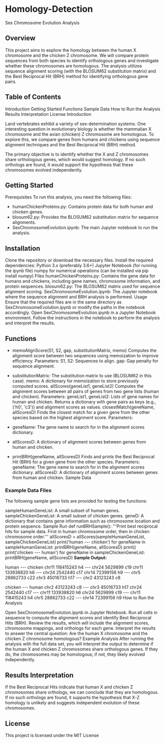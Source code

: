 # Homology-Detection
Sex Chromosome Evolution Analysis

## Overview

This project aims to explore the homology between the human X chromosome and the chicken Z chromosome. We will compare protein sequences from both species to identify orthologous genes and investigate whether these chromosomes are homologous. The analysis utilizes sequence alignment scoring (with the BLOSUM62 substitution matrix) and the Best Reciprocal Hit (BRH) method for identifying orthologous gene pairs.

## Table of Contents

Introduction
Getting Started
Functions
Sample Data
How to Run the Analysis
Results Interpretation
License
Introduction

Land vertebrates exhibit a variety of sex-determination systems. One interesting question in evolutionary biology is whether the mammalian X chromosome and the avian (chicken) Z chromosome are homologous. To explore this, we compare genes from humans and chickens using sequence alignment techniques and the Best Reciprocal Hit (BRH) method.

The primary objective is to identify whether the X and Z chromosomes share orthologous genes, which would suggest homology. If no such orthologs are found, it would support the hypothesis that these chromosomes evolved independently.

## Getting Started

Prerequisites
To run this analysis, you need the following files:

- humanChickenProteins.py: Contains protein data for both human and chicken genes.
- blosum62.py: Provides the BLOSUM62 substitution matrix for sequence alignments.
- SexChromosomeEvolution.ipynb: The main Jupyter notebook to run the analysis.

## Installation
Clone the repository or download the necessary files.
Install the required dependencies:
Python 3.x (preferably 3.6+)
Jupyter Notebook (for running the ipynb file)
numpy for numerical operations (can be installed via pip install numpy)
Files
humanChickenProteins.py: Contains the gene data for humans and chickens, including gene names, chromosome information, and protein sequences.
blosum62.py: The BLOSUM62 matrix used for sequence alignment scoring.
SexChromosomeEvolution.ipynb: The Jupyter notebook where the sequence alignment and BRH analysis is performed.
Usage
Ensure that the required files are in the same directory as SexChromosomeEvolution.ipynb or modify the paths in the notebook accordingly.
Open SexChromosomeEvolution.ipynb in a Jupyter Notebook environment.
Follow the instructions in the notebook to perform the analysis and interpret the results.

## Functions

- memoAlignScore(S1, S2, gap, substitutionMatrix, memo)
Computes the alignment score between two sequences using memoization to improve efficiency.
Parameters:
S1, S2: Sequences to align.
gap: Gap penalty for sequence alignment.

- substitutionMatrix: The substitution matrix to use (BLOSUM62 in this case).
memo: A dictionary for memoization to store previously computed scores.
allScores(geneList1, geneList2)
Computes the alignment scores between all pairs of genes from two gene lists (human and chicken).
Parameters:
geneList1, geneList2: Lists of gene names for human and chicken.
Returns a dictionary with gene pairs as keys (e.g., ('h0', 'c3')) and alignment scores as values.
closestMatch(geneName, allScoresD)
Finds the closest match for a given gene from the other species based on the highest alignment score.
Parameters:
- geneName: The gene name to search for in the alignment scores dictionary.

- allScoresD: A dictionary of alignment scores between genes from human and chicken.

- printBRH(geneName, allScoresD)
Finds and prints the Best Reciprocal Hit (BRH) for a given gene from the other species.
Parameters:
geneName: The gene name to search for in the alignment scores dictionary.
allScoresD: A dictionary of alignment scores between genes from human and chicken.
Sample Data

### Example Data Files
The following sample gene lists are provided for testing the functions:

sampleHumanGeneList: A small subset of human genes.
sampleChickenGeneList: A small subset of chicken genes.
geneD: A dictionary that contains gene information such as chromosome location and protein sequence.
Sample Run
def runBRHSample():
    '''Print best reciprocal hits for sample data. First in human
    chromosome order, then in chicken chromosome order.'''
    allScoresD = allScores(sampleHumanGeneList, sampleChickenGeneList)
    print('human --- chicken')
    for geneName in sampleHumanGeneList:
        printBRH(geneName, allScoresD)
    print()
    print('chicken --- human')
    for geneName in sampleChickenGeneList:
        printBRH(geneName, allScoresD)
**Sample Output:**

human --- chicken
chr11 118415243 h4 --- chr24 5629899 c19
chr11 133938820 h6 --- chr24 2542440 c17
chr14 72399156 h9 --- chr5 28862733 c22
chr3 45016733 h17 --- chr2 43123243 c8

chicken --- human
chr2 43123243 c8 --- chr3 45016733 h17
chr24 2542440 c17 --- chr11 133938820 h6
chr24 5629899 c19 --- chr11 118415243 h4
chr5 28862733 c22 --- chr14 72399156 h9
How to Run the Analysis

Open SexChromosomeEvolution.ipynb in Jupyter Notebook.
Run all cells in sequence to compute the alignment scores and identify Best Reciprocal Hits (BRH).
Review the results, which will include the alignment scores, chromosome mappings, and orthologs for each gene.
Interpret the results to answer the central question: Are the human X chromosome and the chicken Z chromosome homologous?
Example Analysis
After running the analysis with the full data set, you will interpret the output to determine if the human X and chicken Z chromosomes share orthologous genes. If they do, the chromosomes may be homologous; if not, they likely evolved independently.

## Results Interpretation

If the Best Reciprocal Hits indicate that human X and chicken Z chromosomes share orthologs, we can conclude that they are homologous. If no such orthologs are found, it supports the hypothesis that X-Z homology is unlikely and suggests independent evolution of these chromosomes.

## License

This project is licensed under the MIT License 



